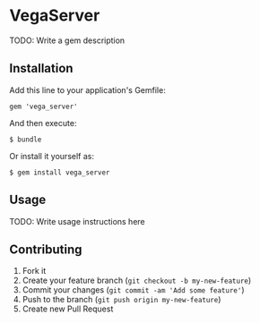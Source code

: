 # VegaServer

TODO: Write a gem description

## Installation

Add this line to your application's Gemfile:

    gem 'vega_server'

And then execute:

    $ bundle

Or install it yourself as:

    $ gem install vega_server

## Usage

TODO: Write usage instructions here

## Contributing

1. Fork it
2. Create your feature branch (`git checkout -b my-new-feature`)
3. Commit your changes (`git commit -am 'Add some feature'`)
4. Push to the branch (`git push origin my-new-feature`)
5. Create new Pull Request

